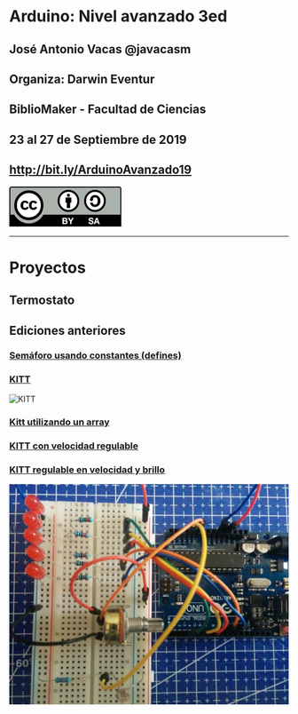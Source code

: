 # Arduino: Nivel avanzado 3ed


## José Antonio Vacas @javacasm
## Organiza: Darwin Eventur
## BiblioMaker - Facultad de Ciencias
## 23 al 27 de Septiembre de 2019

## http://bit.ly/ArduinoAvanzado19

![CC](./images/Licencia_CC_peque.png)

* * *

# Proyectos

## Termostato


## Ediciones anteriores

### [Semáforo usando constantes (defines)](./proyectos/Semaforo_define/Semaforo_define.ino)

### [KITT](proyectos/kitt/kitt.ino)

![KITT](http://wallpapercave.com/wp/EXZQNq7.gif)

### [Kitt utilizando un array](./proyectos/kitt_array/kitt_array.ino)

### [KITT con velocidad regulable](.proyectos/kitt_regulable_miEspera/kitt_regulable_miEspera.ino)

### [KITT regulable en velocidad y brillo](./proyectos/kitt_regulable_miEspera_ldr/kitt_regulable_miEspera_ldr.ino)

![Montaje KITT](./images/montajeKITT.jpg)
